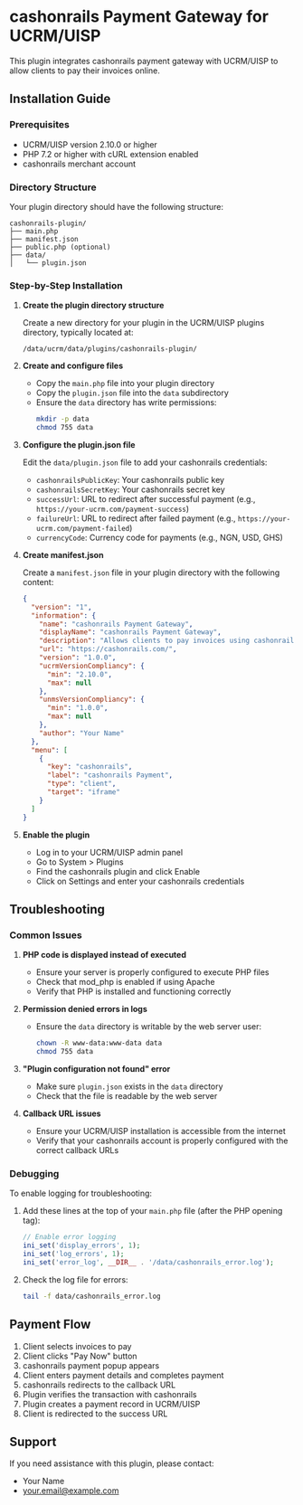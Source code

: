 # cashonrails Payment Gateway for UCRM/UISP

This plugin integrates cashonrails payment gateway with UCRM/UISP to allow clients to pay their invoices online.

## Installation Guide

### Prerequisites
- UCRM/UISP version 2.10.0 or higher
- PHP 7.2 or higher with cURL extension enabled
- cashonrails merchant account

### Directory Structure
Your plugin directory should have the following structure:
```
cashonrails-plugin/
├── main.php
├── manifest.json
├── public.php (optional)
├── data/
│   └── plugin.json
```

### Step-by-Step Installation

1. **Create the plugin directory structure**

   Create a new directory for your plugin in the UCRM/UISP plugins directory, typically located at:
   ```
   /data/ucrm/data/plugins/cashonrails-plugin/
   ```

2. **Create and configure files**

   - Copy the `main.php` file into your plugin directory
   - Copy the `plugin.json` file into the `data` subdirectory
   - Ensure the `data` directory has write permissions:
     ```bash
     mkdir -p data
     chmod 755 data
     ```

3. **Configure the plugin.json file**

   Edit the `data/plugin.json` file to add your cashonrails credentials:
   - `cashonrailsPublicKey`: Your cashonrails public key
   - `cashonrailsSecretKey`: Your cashonrails secret key
   - `successUrl`: URL to redirect after successful payment (e.g., `https://your-ucrm.com/payment-success`)
   - `failureUrl`: URL to redirect after failed payment (e.g., `https://your-ucrm.com/payment-failed`)
   - `currencyCode`: Currency code for payments (e.g., NGN, USD, GHS)

4. **Create manifest.json**

   Create a `manifest.json` file in your plugin directory with the following content:
   ```json
   {
     "version": "1",
     "information": {
       "name": "cashonrails Payment Gateway",
       "displayName": "cashonrails Payment Gateway",
       "description": "Allows clients to pay invoices using cashonrails payment gateway",
       "url": "https://cashonrails.com/",
       "version": "1.0.0",
       "ucrmVersionCompliancy": {
         "min": "2.10.0",
         "max": null
       },
       "unmsVersionCompliancy": {
         "min": "1.0.0",
         "max": null
       },
       "author": "Your Name"
     },
     "menu": [
       {
         "key": "cashonrails",
         "label": "cashonrails Payment",
         "type": "client",
         "target": "iframe"
       }
     ]
   }
   ```

5. **Enable the plugin**

   - Log in to your UCRM/UISP admin panel
   - Go to System > Plugins
   - Find the cashonrails plugin and click Enable
   - Click on Settings and enter your cashonrails credentials

## Troubleshooting

### Common Issues

1. **PHP code is displayed instead of executed**
   - Ensure your server is properly configured to execute PHP files
   - Check that mod_php is enabled if using Apache
   - Verify that PHP is installed and functioning correctly

2. **Permission denied errors in logs**
   - Ensure the `data` directory is writable by the web server user:
     ```bash
     chown -R www-data:www-data data
     chmod 755 data
     ```

3. **"Plugin configuration not found" error**
   - Make sure `plugin.json` exists in the `data` directory
   - Check that the file is readable by the web server

4. **Callback URL issues**
   - Ensure your UCRM/UISP installation is accessible from the internet
   - Verify that your cashonrails account is properly configured with the correct callback URLs

### Debugging

To enable logging for troubleshooting:

1. Add these lines at the top of your `main.php` file (after the PHP opening tag):
   ```php
   // Enable error logging
   ini_set('display_errors', 1);
   ini_set('log_errors', 1);
   ini_set('error_log', __DIR__ . '/data/cashonrails_error.log');
   ```

2. Check the log file for errors:
   ```bash
   tail -f data/cashonrails_error.log
   ```

## Payment Flow

1. Client selects invoices to pay
2. Client clicks "Pay Now" button
3. cashonrails payment popup appears
4. Client enters payment details and completes payment
5. cashonrails redirects to the callback URL
6. Plugin verifies the transaction with cashonrails
7. Plugin creates a payment record in UCRM/UISP
8. Client is redirected to the success URL

## Support

If you need assistance with this plugin, please contact:
- Your Name
- your.email@example.com
